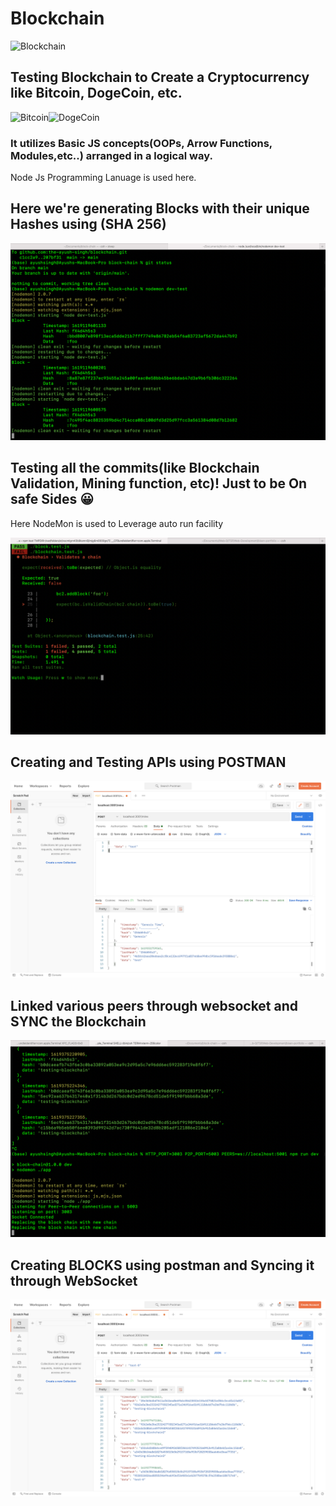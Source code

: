 # Blockchain



<img src="https://base.imgix.net/files/base/ebm/mhlnews/image/2019/04/mhlnews_10632_blockchain_2.png?auto=format&dpr=2&fit=crop&h=432&w=768" alt="Blockchain">

## Testing Blockchain to Create a Cryptocurrency like Bitcoin, DogeCoin, etc. 
<img src="https://image.cnbcfm.com/api/v1/image/106820278-1609972654383-hand-holding-a-bitcoin-in-front-of-a-computer-screen-with-a-dark-graph-blockchain-mining-bitcoin_t20_pRrrjP.jpg?v=1610580302&w=740&h=416" alt="Bitcoin" width="50%" height="300vh" ><img src="https://cdn.vox-cdn.com/thumbor/LRr0Py3_2vOgvaCUuRNvtUeV2bk=/0x0:560x345/1820x1213/filters:focal(236x129:324x217):format(webp)/cdn.vox-cdn.com/uploads/chorus_image/image/69137452/Dogecoin_logo.0.png" alt="DogeCoin" height="300vh" width="50%">

### It utilizes Basic JS concepts(OOPs, Arrow Functions, Modules,etc..) arranged in a logical way.
Node Js Programming Lanuage is used here.

## Here we're generating Blocks with their unique Hashes using (SHA 256)

<img src="https://github.com/the-ayush-singh/blockchain/blob/main/images/Screenshot%20.png" alt="Testing the Hash Function">

## Testing all the commits(like Blockchain Validation, Mining function, etc)! Just to be On safe Sides 😀
Here NodeMon is used to Leverage auto run facility

<img src="https://github.com/the-ayush-singh/blockchain/blob/main/images/tests.png" alt="Testing Validation Function">

## Creating and Testing APIs using POSTMAN

<img src="https://github.com/the-ayush-singh/blockchain/blob/main/images/postman.png?raw=true" alt="Postman">

## Linked various peers through websocket and SYNC the Blockchain

<img src="https://github.com/the-ayush-singh/blockchain/blob/main/images/sync-test.png?raw=true" alt="Peers connection display in Terminal">

## Creating BLOCKS using postman and Syncing it through WebSocket

<img src="https://github.com/the-ayush-singh/blockchain/blob/main/images/postman2.png?raw=true" alt="Postman generating POST Requests(Blocks)">
